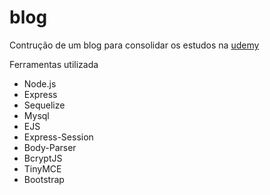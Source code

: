 # blog
<p>Contrução de um blog para consolidar os estudos na <a href="https://www.udemy.com">udemy </a> </p>
<p>Ferramentas utilizada </p>
<ul>
  <li>Node.js</li>
  <li>Express</li>
  <li>Sequelize</li>
  <li>Mysql</li>
  <li>EJS</li>
  <li>Express-Session</li>
  <li>Body-Parser</li>
  <li>BcryptJS</li>
  <li>TinyMCE</li>
  <li>Bootstrap</li>
 </ul>
